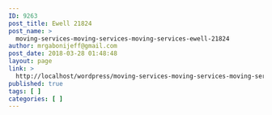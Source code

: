 ```yaml
---
ID: 9263
post_title: Ewell 21824
post_name: >
  moving-services-moving-services-moving-services-ewell-21824
author: mrgabonijeff@gmail.com
post_date: 2018-03-28 01:48:48
layout: page
link: >
  http://localhost/wordpress/moving-services-moving-services-moving-services-ewell-21824/
published: true
tags: [ ]
categories: [ ]
---
```


